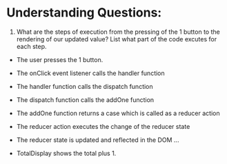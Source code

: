 # Understanding Questions:
1. What are the steps of execution from the pressing of the 1 button to the rendering of our updated value? List what part of the code excutes for each step.
* The user presses the 1 button.
* The onClick event listener calls the handler function
* The handler function calls the dispatch function 
* The dispatch function calls the addOne function
* The addOne function returns a case which is called as a reducer action
* The reducer action executes the change of the reducer state
* The reducer state is updated and reflected in the DOM
...

* TotalDisplay shows the total plus 1.
